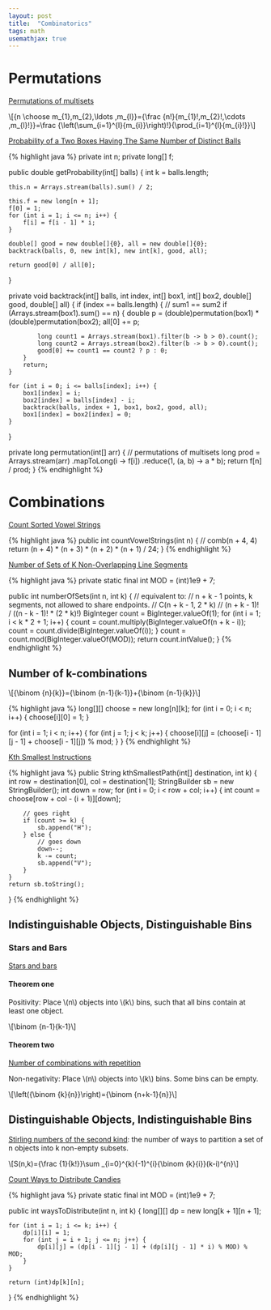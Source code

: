 ```yaml
---
layout: post
title:  "Combinatorics"
tags: math
usemathjax: true
---
```

# Permutations

[Permutations of multisets](https://en.wikipedia.org/wiki/Permutation#Permutations_of_multisets)

\\[{n \choose m_{1},m_{2},\ldots ,m_{l}}={\frac {n!}{m_{1}!\,m_{2}!\,\cdots \,m_{l}!}}=\frac {\left(\sum_{i=1}^{l}{m_{i}}\right)!}{\prod_{i=1}^{l}{m_{i}!}}\\]

[Probability of a Two Boxes Having The Same Number of Distinct Balls][probability-of-a-two-boxes-having-the-same-number-of-distinct-balls]

{% highlight java %}
private int n;
private long[] f;

public double getProbability(int[] balls) {
    int k = balls.length;

    this.n = Arrays.stream(balls).sum() / 2;

    this.f = new long[n + 1];
    f[0] = 1;
    for (int i = 1; i <= n; i++) {
        f[i] = f[i - 1] * i;
    }

    double[] good = new double[]{0}, all = new double[]{0};
    backtrack(balls, 0, new int[k], new int[k], good, all);

    return good[0] / all[0];
}

private void backtrack(int[] balls, int index, int[] box1, int[] box2, double[] good, double[] all) {
    if (index == balls.length) {
        // sum1 == sum2
        if (Arrays.stream(box1).sum() == n) {
            double p = (double)permutation(box1) * (double)permutation(box2);
            all[0] += p;

            long count1 = Arrays.stream(box1).filter(b -> b > 0).count();
            long count2 = Arrays.stream(box2).filter(b -> b > 0).count();
            good[0] += count1 == count2 ? p : 0;
        }
        return;
    }

    for (int i = 0; i <= balls[index]; i++) {
        box1[index] = i;
        box2[index] = balls[index] - i;
        backtrack(balls, index + 1, box1, box2, good, all);
        box1[index] = box2[index] = 0;
    }
}

private long permutation(int[] arr) {
    // permutations of multisets
    long prod = Arrays.stream(arr)
        .mapToLong(i -> f[i])
        .reduce(1, (a, b) -> a * b);
    return f[n] / prod;
}
{% endhighlight %}

# Combinations

[Count Sorted Vowel Strings][count-sorted-vowel-strings]

{% highlight java %}
public int countVowelStrings(int n) {
    // comb(n + 4, 4)
    return (n + 4) * (n + 3) * (n + 2) * (n + 1) / 24;
}
{% endhighlight %}

[Number of Sets of K Non-Overlapping Line Segments][number-of-sets-of-k-non-overlapping-line-segments]

{% highlight java %}
private static final int MOD = (int)1e9 + 7;

public int numberOfSets(int n, int k) {
    // equivalent to:
    // n + k - 1 points, k segments, not allowed to share endpoints.
    // C(n + k - 1, 2 * k)
    // (n + k - 1)! / ((n - k - 1)! * (2 * k)!)
    BigInteger count = BigInteger.valueOf(1);
    for (int i = 1; i < k * 2 + 1; i++) {
        count = count.multiply(BigInteger.valueOf(n + k - i));
        count = count.divide(BigInteger.valueOf(i));
    }
    count = count.mod(BigInteger.valueOf(MOD));
    return count.intValue();
}
{% endhighlight %}

## Number of k-combinations

\\[{\binom {n}{k}}={\binom {n-1}{k-1}}+{\binom {n-1}{k}}\\]

{% highlight java %}
long[][] choose = new long[n][k];
for (int i = 0; i < n; i++) {
    choose[i][0] = 1;
}

for (int i = 1; i < n; i++) {
    for (int j = 1; j < k; j++) {
        choose[i][j] = (choose[i - 1][j - 1] + choose[i - 1][j]) % mod;
    }
}
{% endhighlight %}

[Kth Smallest Instructions][kth-smallest-instructions]

{% highlight java %}
public String kthSmallestPath(int[] destination, int k) {
    int row = destination[0], col = destination[1];
    StringBuilder sb = new StringBuilder();
    int down = row;
    for (int i = 0; i < row + col; i++) {
        int count = choose[row + col - (i + 1)][down];

        // goes right
        if (count >= k) {
            sb.append("H");
        } else {
            // goes down
            down--;
            k -= count;
            sb.append("V");
        }
    }
    return sb.toString();
}
{% endhighlight %}

## Indistinguishable Objects, Distinguishable Bins

### Stars and Bars

[Stars and bars](https://en.wikipedia.org/wiki/Stars_and_bars_(combinatorics))

#### Theorem one

Positivity: Place \\(n\\) objects into \\(k\\) bins, such that all bins contain at least one object. 

\\[\binom {n-1}{k-1}\\]

#### Theorem two

[Number of combinations with repetition](https://en.wikipedia.org/wiki/Combination#Number_of_combinations_with_repetition)

Non-negativity: Place \\(n\\) objects into \\(k\\) bins. Some bins can be empty.

\\[\left({\binom {k}{n}}\right)={\binom {n+k-1}{n}}\\]

## Distinguishable Objects, Indistinguishable Bins

[Stirling numbers of the second kind](https://en.wikipedia.org/wiki/Stirling_numbers_of_the_second_kind): the number of ways to partition a set of n objects into k non-empty subsets.

\\[S(n,k)={\frac {1}{k!}}\sum _{i=0}^{k}(-1)^{i}{\binom {k}{i}}(k-i)^{n}\\]

[Count Ways to Distribute Candies][count-ways-to-distribute-candies]

{% highlight java %}
private static final int MOD = (int)1e9 + 7;

public int waysToDistribute(int n, int k) {
    long[][] dp = new long[k + 1][n + 1];

    for (int i = 1; i <= k; i++) {
        dp[i][i] = 1;
        for (int j = i + 1; j <= n; j++) {
            dp[i][j] = (dp[i - 1][j - 1] + (dp[i][j - 1] * i) % MOD) % MOD;
        }
    }

    return (int)dp[k][n];
}
{% endhighlight %}

[count-sorted-vowel-strings]: https://leetcode.com/problems/count-sorted-vowel-strings/
[count-ways-to-distribute-candies]: https://leetcode.com/problems/count-ways-to-distribute-candies/
[kth-smallest-instructions]: https://leetcode.com/problems/kth-smallest-instructions/
[number-of-sets-of-k-non-overlapping-line-segments]: https://leetcode.com/problems/number-of-sets-of-k-non-overlapping-line-segments/
[probability-of-a-two-boxes-having-the-same-number-of-distinct-balls]: https://leetcode.com/problems/probability-of-a-two-boxes-having-the-same-number-of-distinct-balls/
